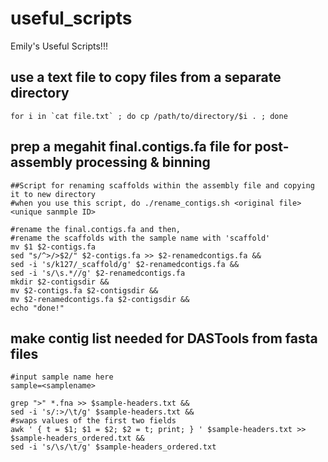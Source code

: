 # useful_scripts
Emily's Useful Scripts!!!

## use a text file to copy files from a separate directory 
```
for i in `cat file.txt` ; do cp /path/to/directory/$i . ; done
```

## prep a megahit final.contigs.fa file for post-assembly processing & binning
```
##Script for renaming scaffolds within the assembly file and copying it to new directory
#when you use this script, do ./rename_contigs.sh <original file> <unique sanmple ID>

#rename the final.contigs.fa and then,
#rename the scaffolds with the sample name with 'scaffold'
mv $1 $2-contigs.fa
sed "s/^>/>$2/" $2-contigs.fa >> $2-renamedcontigs.fa &&
sed -i 's/k127/_scaffold/g' $2-renamedcontigs.fa &&
sed -i 's/\s.*//g' $2-renamedcontigs.fa
mkdir $2-contigsdir &&
mv $2-contigs.fa $2-contigsdir &&
mv $2-renamedcontigs.fa $2-contigsdir &&
echo "done!"

```

## make contig list needed for DASTools from fasta files
```
#input sample name here
sample=<samplename>

grep ">" *.fna >> $sample-headers.txt &&
sed -i 's/:>/\t/g' $sample-headers.txt &&
#swaps values of the first two fields
awk ' { t = $1; $1 = $2; $2 = t; print; } ' $sample-headers.txt >> $sample-headers_ordered.txt &&
sed -i 's/\s/\t/g' $sample-headers_ordered.txt
```


